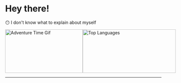 # Hey there! 
😶 I don't know what to explain about myself

<div style="display: flex; align-items: center;">
  <img src="https://media.giphy.com/media/cgW5iwX0e37qg/giphy.gif" width="250" height="140" alt="Adventure Time Gif">
  <img src="https://github-readme-stats.vercel.app/api/top-langs/?username=ariesdav&layout=compact&theme=radical" width="300" height="140" alt="Top Languages">
  <!--<img src="https://upload.wikimedia.org/wikipedia/commons/c/c3/Python-logo-notext.svg" width="50"/>-->
</div>

---

<!--## 🛠 Tech Stack
### **Languages (mostly)**  
<img src="https://upload.wikimedia.org/wikipedia/commons/c/c3/Python-logo-notext.svg" width="50"/>

[GitHub Stats](https://github-readme-stats.vercel.app/api?username=your_username&show_icons=true&theme=radical)  -->


